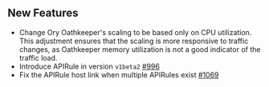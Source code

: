 ## New Features

- Change Ory Oathkeeper's scaling to be based only on CPU utilization. This adjustment ensures that the scaling is more responsive to traffic changes, as Oathkeeper memory utilization is not a good indicator of the traffic load.
- Introduce APIRule in version `v1beta2` [#996](https://github.com/kyma-project/api-gateway/pull/996)
- Fix the APIRule host link when multiple APIRules exist [#1069](https://github.com/kyma-project/api-gateway/pull/1069)
